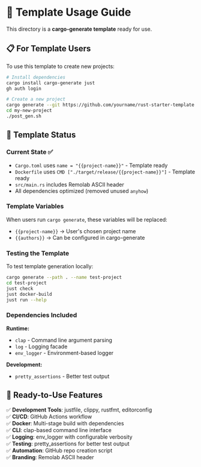 # 🦀 Template Usage Guide

This directory is a **cargo-generate template** ready for use.

## 📋 For Template Users

To use this template to create new projects:

```bash
# Install dependencies
cargo install cargo-generate just
gh auth login

# Create a new project
cargo generate --git https://github.com/yourname/rust-starter-template.git --name my-new-project
cd my-new-project
./post_gen.sh
```

## 🔧 Template Status

### Current State ✅
- `Cargo.toml` uses `name = "{{project-name}}"` - Template ready
- `Dockerfile` uses `CMD ["./target/release/{{project-name}}"]` - Template ready
- `src/main.rs` includes Remolab ASCII header
- All dependencies optimized (removed unused `anyhow`)

### Template Variables

When users run `cargo generate`, these variables will be replaced:
- `{{project-name}}` → User's chosen project name
- `{{authors}}` → Can be configured in cargo-generate

### Testing the Template

To test template generation locally:
```bash
cargo generate --path . --name test-project
cd test-project
just check
just docker-build
just run --help
```

### Dependencies Included

**Runtime:**
- `clap` - Command line argument parsing
- `log` - Logging facade
- `env_logger` - Environment-based logger

**Development:**
- `pretty_assertions` - Better test output

## 🎯 Ready-to-Use Features

✅ **Development Tools**: justfile, clippy, rustfmt, editorconfig  
✅ **CI/CD**: GitHub Actions workflow  
✅ **Docker**: Multi-stage build with dependencies  
✅ **CLI**: clap-based command line interface  
✅ **Logging**: env_logger with configurable verbosity  
✅ **Testing**: pretty_assertions for better test output  
✅ **Automation**: GitHub repo creation script  
✅ **Branding**: Remolab ASCII header 